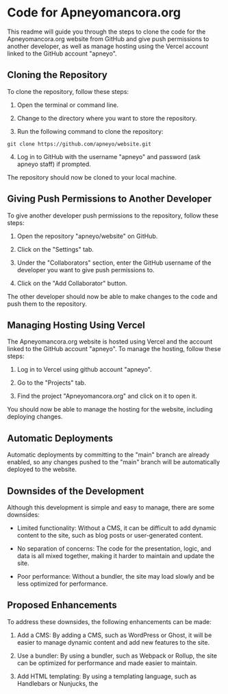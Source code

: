 # Code for Apneyomancora.org

This readme will guide you through the steps to clone the code for the Apneyomancora.org website from GitHub and give push permissions to another developer, as well as manage hosting using the Vercel account linked to the GitHub account "apneyo".

## Cloning the Repository

To clone the repository, follow these steps:

1. Open the terminal or command line.

2. Change to the directory where you want to store the repository.

3. Run the following command to clone the repository:

```
git clone https://github.com/apneyo/website.git
```


4. Log in to GitHub with the username "apneyo" and password (ask apneyo staff) if prompted.

The repository should now be cloned to your local machine.

## Giving Push Permissions to Another Developer

To give another developer push permissions to the repository, follow these steps:

1. Open the repository "apneyo/website" on GitHub.

2. Click on the "Settings" tab.

3. Under the "Collaborators" section, enter the GitHub username of the developer you want to give push permissions to.

4. Click on the "Add Collaborator" button.

The other developer should now be able to make changes to the code and push them to the repository.

## Managing Hosting Using Vercel

The Apneyomancora.org website is hosted using Vercel and the account linked to the GitHub account "apneyo". To manage the hosting, follow these steps:

1. Log in to Vercel using github account "apneyo".

2. Go to the "Projects" tab.

3. Find the project "Apneyomancora.org" and click on it to open it.

You should now be able to manage the hosting for the website, including deploying changes.

## Automatic Deployments

Automatic deployments by committing to the "main" branch are already enabled, so any changes pushed to the "main" branch will be automatically deployed to the website.

## Downsides of the Development

Although this development is simple and easy to manage, there are some downsides:

- Limited functionality: Without a CMS, it can be difficult to add dynamic content to the site, such as blog posts or user-generated content.

- No separation of concerns: The code for the presentation, logic, and data is all mixed together, making it harder to maintain and update the site.

- Poor performance: Without a bundler, the site may load slowly and be less optimized for performance.

## Proposed Enhancements

To address these downsides, the following enhancements can be made:

1. Add a CMS: By adding a CMS, such as WordPress or Ghost, it will be easier to manage dynamic content and add new features to the site.

2. Use a bundler: By using a bundler, such as Webpack or Rollup, the site can be optimized for performance and made easier to maintain.

3. Add HTML templating: By using a templating language, such as Handlebars or Nunjucks, the

